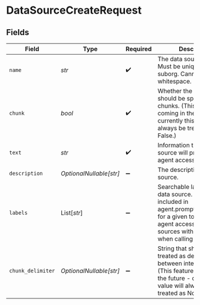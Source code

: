 # DataSourceCreateRequest


## Fields

| Field                                                                                                                                                                                    | Type                                                                                                                                                                                     | Required                                                                                                                                                                                 | Description                                                                                                                                                                              | Example                                                                                                                                                                                  |
| ---------------------------------------------------------------------------------------------------------------------------------------------------------------------------------------- | ---------------------------------------------------------------------------------------------------------------------------------------------------------------------------------------- | ---------------------------------------------------------------------------------------------------------------------------------------------------------------------------------------- | ---------------------------------------------------------------------------------------------------------------------------------------------------------------------------------------- | ---------------------------------------------------------------------------------------------------------------------------------------------------------------------------------------- |
| `name`                                                                                                                                                                                   | *str*                                                                                                                                                                                    | :heavy_check_mark:                                                                                                                                                                       | The data source name. Must be unique within suborg. Cannot contain whitespace.                                                                                                           | Rain                                                                                                                                                                                     |
| `chunk`                                                                                                                                                                                  | *bool*                                                                                                                                                                                   | :heavy_check_mark:                                                                                                                                                                       | Whether the content should be split into smaller chunks. (This feature is coming in the future - currently this value will always be treated as False.)                                  | false                                                                                                                                                                                    |
| `text`                                                                                                                                                                                   | *str*                                                                                                                                                                                    | :heavy_check_mark:                                                                                                                                                                       | Information that the data source will provide to the agent accessing it.                                                                                                                 |                                                                                                                                                                                          |
| `description`                                                                                                                                                                            | *OptionalNullable[str]*                                                                                                                                                                  | :heavy_minus_sign:                                                                                                                                                                       | The description of the data source.                                                                                                                                                      | Information about rain.                                                                                                                                                                  |
| `labels`                                                                                                                                                                                 | List[*str*]                                                                                                                                                                              | :heavy_minus_sign:                                                                                                                                                                       | Searchable labels for the data source. Can be included in agent.prompt_tool_defaults for a given tool to give the agent access to data sources with those labels when calling that tool. | [<br/>"Weather Info"<br/>]                                                                                                                                                               |
| `chunk_delimiter`                                                                                                                                                                        | *OptionalNullable[str]*                                                                                                                                                                  | :heavy_minus_sign:                                                                                                                                                                       | String that should be treated as delimiter between intended chunks. (This feature is coming in the future - currently this value will always be treated as None.)                        |                                                                                                                                                                                          |